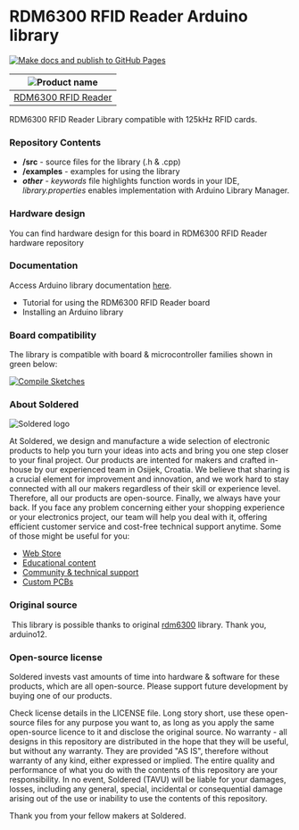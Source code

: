 # RDM6300 RFID Reader Arduino library

[![Make docs and publish to GitHub Pages](https://github.com/e-radionicacom/Soldered-RDM6300-RFID-Reader-Arduino-Library/actions/workflows/make_docs.yml/badge.svg?branch=dev)](https://github.com/e-radionicacom/Soldered-RDM6300-RFID-Reader-Arduino-Library/actions/workflows/make_docs.yml)

| ![Product name](https://upload.wikimedia.org/wikipedia/commons/8/8f/Example_image.svg) |
| :---------------------------------------------------------------------------------------------: |
| [RDM6300 RFID Reader](https://www.solde.red/333154])                                                            |

RDM6300 RFID Reader Library compatible with 125kHz RFID cards.

### Repository Contents
- **/src** - source files for the library (.h & .cpp)
- **/examples** - examples for using the library
- ***other*** - *keywords* file highlights function words in your IDE, *library.properties* enables implementation with Arduino Library Manager.

### Hardware design
You can find hardware design for this board in RDM6300 RFID Reader hardware repository

### Documentation

Access Arduino library documentation [here](https://e-radionicacom.github.io/Soldered-RDM6300-RFID-Reader-Arduino-Library/).

- Tutorial for using the RDM6300 RFID Reader board
- Installing an Arduino library

### Board compatibility

The library is compatible with board & microcontroller families shown in green below: 

[![Compile Sketches](http://github-actions.40ants.com/e-radionicacom/Soldered-RDM6300-RFID-Reader-Arduino-Library/matrix.svg?branch=dev&only=Compile%20Sketches)](https://github.com/e-radionicacom/Soldered-RDM6300-RFID-Reader-Arduino-Library/actions/workflows/compile_test.yml)

### About Soldered
![Soldered logo](https://raw.githubusercontent.com/e-radionicacom/Soldered-RDM6300-RFID-Reader-Arduino-Library/dev/extras/Logo%20horizontal-2.svg)

At Soldered, we design and manufacture a wide selection of electronic products to help you turn your ideas into acts and bring you one step closer to your final project. Our products are intented for makers and crafted in-house by our experienced team in Osijek, Croatia. We believe that sharing is a crucial element for improvement and innovation, and we work hard to stay connected with all our makers regardless of their skill or experience level. Therefore, all our products are open-source. Finally, we always have your back. If you face any problem concerning either your shopping experience or your electronics project, our team will help you deal with it, offering efficient customer service and cost-free technical support anytime. Some of those might be useful for you:

- [Web Store](https://www.soldered.com)
- [Educational content](https://learn.soldered.com)
- [Community & technical support](https://community.soldered.com)
- [Custom PCBs](https://pcb.soldered.com)


### Original source
​
This library is possible thanks to original [rdm6300](https://github.com/arduino12/rdm6300) library. Thank you, arduino12. 


### Open-source license
Soldered invests vast amounts of time into hardware & software for these products, which are all open-source. Please support future development by buying one of our products. 

Check license details in the LICENSE file. Long story short, use these open-source files for any purpose you want to, as long as you apply the same open-source licence to it and disclose the original source. No warranty - all designs in this repository are distributed in the hope that they will be useful, but without any warranty. They are provided "AS IS", therefore without warranty of any kind, either expressed or implied. The entire quality and performance of what you do with the contents of this repository are your responsibility. In no event, Soldered (TAVU) will be liable for your damages, losses, including any general, special, incidental or consequential damage arising out of the use or inability to use the contents of this repository. 

Thank you from your fellow makers at Soldered.

